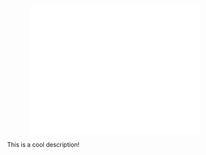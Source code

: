 <div align="center">
  <img width="400" src="./img/logo.svg" alt="Accessibit">
</div>

This is a cool description!
